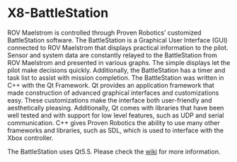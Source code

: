 # X8-BattleStation #
ROV Maelstrom is controlled through Proven Robotics’ customized BattleStation software. The BattleStation is a Graphical User Interface (GUI) connected to ROV Maelstrom that displays practical information to the pilot. Sensor and system data are constantly relayed to the BattleStation from ROV Maelstrom and presented in various graphs. The simple displays let the pilot make decisions quickly. Additionally, the BattleStation has a timer and task list to assist with mission completion. The BattleStation was written in C++ with the Qt Framework. Qt provides an application framework that made construction of advanced graphical interfaces and customizations easy. These customizations make the interface both user-friendly and aesthetically pleasing. Additionally, Qt comes with libraries that have been well tested and with support for low level features, such as UDP and serial communication. C++ gives Proven Robotics the ability to use many other frameworks and libraries, such as SDL, which is used to interface with the Xbox controller.

The BattleStation uses Qt5.5. Please check the [wiki](http://rovwiki.pieee.org/doku.php?id=software:battlestation) for more information.
